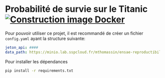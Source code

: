 # Probabilité de survie sur le Titanic [![Construction image Docker](https://github.com/ensae-reproductibilite/application-correction/actions/workflows/prod.yaml/badge.svg)](https://github.com/ensae-reproductibilite/application-correction/actions/workflows/prod.yaml)

Pour pouvoir utiliser ce projet, il 
est recommandé de créer un fichier `config.yaml`
ayant la structure suivante:

```yaml
jeton_api: ####
data_path: https://minio.lab.sspcloud.fr/mthomassin/ensae-reproductibilite/data/raw/data.csv
```

Pour installer les dépendances

```bash
pip install -r requirements.txt
```
